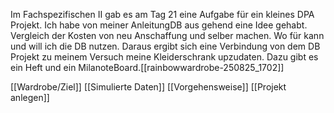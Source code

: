 Im Fachspezifischen II gab es am Tag 21 eine Aufgabe für ein kleines DPA Projekt.
Ich habe von meiner AnleitungDB aus gehend eine  Idee gehabt.
Vergleich der Kosten von neu Anschaffung und selber machen.
Wo für kann und will ich die DB nutzen.
Daraus ergibt sich eine Verbindung von dem DB Projekt zu meinem Versuch meine Kleiderschrank upzudaten. Dazu gibt es ein Heft und ein MilanoteBoard.[[rainbowwardrobe-250825_1702]]


[[Wardrobe/Ziel]]
[[Simulierte Daten]]
[[Vorgehensweise]]
[[Projekt anlegen]]